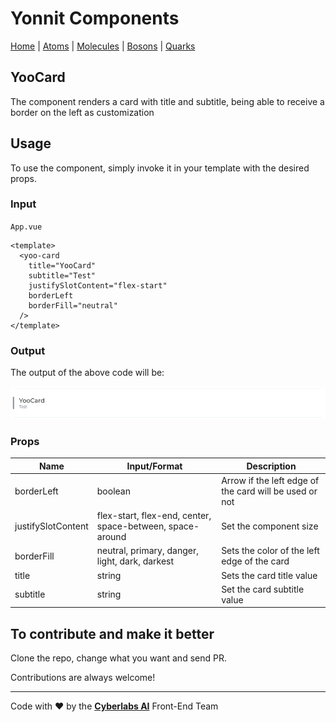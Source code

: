# Yonnit Components

[Home](https://cyberlabs.ai/) | [Atoms](https://cyberlabs.ai/) | [Molecules](https://cyberlabs.ai/) | [Bosons](https://cyberlabs.ai/) | [Quarks](https://cyberlabs.ai/)

## YooCard

The component renders a card with title and subtitle, being able to receive a border on the left as customization

## Usage

To use the component, simply invoke it in your template with the desired props.

### Input
`App.vue`
```vue
<template>
  <yoo-card
    title="YooCard"
    subtitle="Test"
    justifySlotContent="flex-start"
    borderLeft
    borderFill="neutral"
  />
</template>
```

### Output

The output of the above code will be:

<img src="../../../../public/readme-img/card.png" alt="YooCard Example" width="700">

### Props

| Name               | Input/Format                                  | Description                                                                 |
| -                  | -                                             | -                                                                           |
| borderLeft         | boolean                                       | Arrow if the left edge of the card will be used or not                      |
| justifySlotContent | flex-start, flex-end, center, space-between, space-around | Set the component size                                                      |
| borderFill         | neutral, primary, danger, light, dark, darkest| Sets the color of the left edge of the card                                 |
| title              | string                                        | Sets the card title value                                                   |
| subtitle           | string                                        | Set the card subtitle value                                                 |

## To contribute and make it better

Clone the repo, change what you want and send PR.

Contributions are always welcome!

---

Code with ❤ by the [**Cyberlabs AI**](https://cyberlabs.ai/) Front-End Team